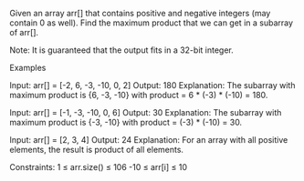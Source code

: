 Given an array arr[] that contains positive and negative integers (may contain 0 as well). Find the maximum product that we can get in a subarray of arr[].

Note: It is guaranteed that the output fits in a 32-bit integer.

Examples

Input: arr[] = [-2, 6, -3, -10, 0, 2]
Output: 180
Explanation: The subarray with maximum product is {6, -3, -10} with product = 6 * (-3) * (-10) = 180.

Input: arr[] = [-1, -3, -10, 0, 6]
Output: 30
Explanation: The subarray with maximum product is {-3, -10} with product = (-3) * (-10) = 30.

Input: arr[] = [2, 3, 4] 
Output: 24 
Explanation: For an array with all positive elements, the result is product of all elements. 

Constraints:
1 ≤ arr.size() ≤ 106
-10  ≤  arr[i]  ≤  10